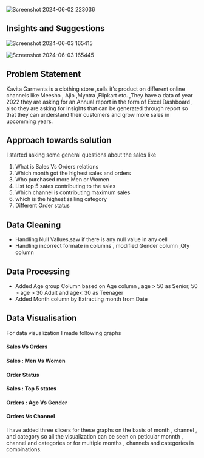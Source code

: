 
![Screenshot 2024-06-02 223036](https://github.com/Mansha-S/Kavita-Garments-Excel-Dashboard_Report/assets/97119252/c34fbff1-005d-408c-a575-f4ed0576e56e)

## Insights and Suggestions 

![Screenshot 2024-06-03 165415](https://github.com/Mansha-S/Kavita-Garments-Excel-Dashboard_Report/assets/97119252/f9d491f7-5f10-46f9-aaa4-ae3812c7d1c1)

![Screenshot 2024-06-03 165445](https://github.com/Mansha-S/Kavita-Garments-Excel-Dashboard_Report/assets/97119252/42f5f84d-b4dc-4895-b8d7-bb4ccc11c853)

## Problem Statement 
Kavita Garments is a clothing store ,sells it's product on different online channels like Meesho , Ajio ,Myntra ,Flipkart etc.
,They have a data of year 2022 they are asking for an Annual report in the form of Excel Dashboard , also they are asking for Insights that can be 
generated through report so that they can understand their customers and grow more sales in upcomming years.

## Approach towards solution
I started asking some general questions about the sales like 

1. What is  Sales Vs Orders relations 
2. Which month got the highest sales and orders
3. Who purchased more Men or Women
4. List top 5 sates contributing to the sales
5. Which channel is contributing maximum sales
6. which is the highest salling category
7. Different Order status

## Data Cleaning 

- Handling Null Vallues,saw if there is any null value in any cell
- Handling incorrect formate in columns , modified Gender column ,Qty column

## Data Processing

- Added Age group Column  based on Age column , age > 50 as Senior, 50 > age > 30 Adult and age< 30 as Teenager
- Added Month column by Extracting month from Date

## Data Visualisation
For data visualization I made following graphs 

#### Sales Vs Orders 

#### Sales : Men Vs Women

#### Order Status 

#### Sales : Top 5 states

#### Orders : Age Vs Gender

#### Orders Vs Channel

I have added three slicers for these graphs on the basis of month , channel , and category so all the visualization can be seen on peticular monnth , channel and categories or for multiple months , channels and categories 
in combinations.


